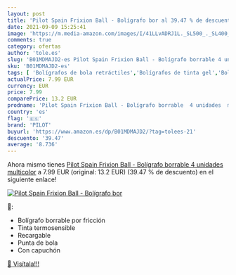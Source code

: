 ```yaml
---
layout: post
title: 'Pilot Spain Frixion Ball - Bolígrafo bor al 39.47 % de descuento'
date: 2021-09-09 15:25:41
image: 'https://m.media-amazon.com/images/I/41LLvADRJ1L._SL500_._SL400_.jpg'
comments: true
category: ofertas
author: 'tole.es'
slug: 'B01MDMAJD2-es Pilot Spain Frixion Ball - Bolígrafo borrable 4 unidades...'
sku: 'B01MDMAJD2-es'
tags: [ 'Bolígrafos de bola retráctiles','Bolígrafos de tinta gel','Bolígrafos y recambios','Bolígrafos, lápices y útiles de escritura','Oficina y papelería','bolígrafo','pilot', ]
actualPrice: 7.99 EUR
currency: EUR
price: 7.99
comparePrice: 13.2 EUR
prodname: 'Pilot Spain Frixion Ball - Bolígrafo borrable  4 unidades  multicolor'
country: 'es'
flag: '🇪🇸'
brand: 'PILOT'
buyurl: 'https://www.amazon.es/dp/B01MDMAJD2/?tag=tolees-21'
descuento: '39.47'
average: '8.736'
---
```


Ahora mismo tienes [Pilot Spain Frixion Ball - Bolígrafo borrable  4 unidades  multicolor](https://www.amazon.es/dp/B01MDMAJD2/?tag=tolees-21) a 7.99 EUR (original: 13.2 EUR) (39.47 %  de descuento) en el siguiente enlace!

[![Pilot Spain Frixion Ball - Bolígrafo bor](https://m.media-amazon.com/images/I/41LLvADRJ1L._SL500_._SL400_.jpg)](https://www.amazon.es/dp/B01MDMAJD2/?tag=tolees-21)

🔎:

- Bolígrafo borrable por fricción
- Tinta termosensible
- Recargable
- Punta de bola
- Con capuchón

[🛒 Visítala!!!](https://www.amazon.es/dp/B01MDMAJD2/?tag=tolees-21)
